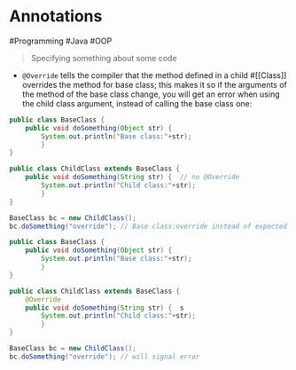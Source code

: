 # Annotations

#Programming #Java #OOP

> Specifying something about some code

- `@Override` tells the compiler that the method defined in a child #[[Class]] overrides the method for base class; this makes it so if the arguments of the method of the base class change, you will get an error when using the child class argument, instead of calling the base class one:

```java
public class BaseClass {
	public void doSomething(Object str) {
		System.out.println("Base class:"+str);
		}
}

public class ChildClass extends BaseClass {
	public void doSomething(String str) {  // no @Override
		System.out.println("Child class:"+str);
		}
}

BaseClass bc = new ChildClass();
bc.doSomething("override"); // Base class:override instead of expected Child class

```

```java
public class BaseClass {
	public void doSomething(Object str) {
		System.out.println("Base class:"+str);
		}
}

public class ChildClass extends BaseClass {
	@Override
	public void doSomething(String str) {  s
		System.out.println("Child class:"+str);
		}
}

BaseClass bc = new ChildClass();
bc.doSomething("override"); // will signal error
```
